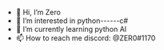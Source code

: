 - 👋 Hi, I’m Zero
- 👀 I’m interested in python------c#
- 🌱 I’m currently learning python AI
- 📫 How to reach me discord: @ZER0#1170

<!---
Lelouchze/Lelouchze is a ✨ special ✨ repository because its `README.md` (this file) appears on your GitHub profile.
You can click the Preview link to take a look at your changes.
--->
